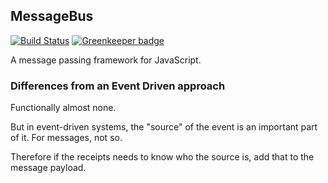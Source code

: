 ## MessageBus
[![Build Status](https://travis-ci.org/MailOnline/message-bus-js.svg?branch=master)](https://travis-ci.org/MailOnline/message-bus-js) [![Greenkeeper badge](https://badges.greenkeeper.io/MailOnline/message-bus-js.svg)](https://greenkeeper.io/)

A message passing framework for JavaScript.

### Differences from an Event Driven approach

Functionally almost none. 

But in event-driven systems, the "source" of the event is an important part of it. For messages, not so.

Therefore if the receipts needs to know who the source is, add that to the message payload.

